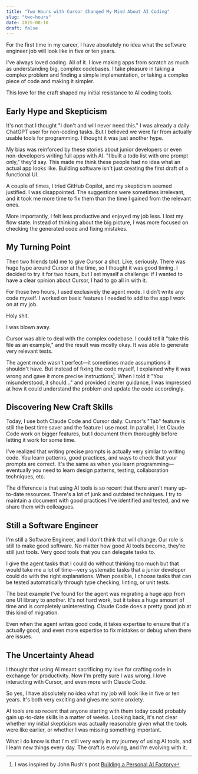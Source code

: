 ```yaml
---
title: "Two Hours with Cursor Changed My Mind About AI Coding"
slug: "two-hours"
date: 2025-08-10
draft: false
---
```


For the first time in my career, I have absolutely no idea what the software engineer job will look like in five or ten years.

I've always loved coding. All of it. I love making apps from scratch as much as understanding big, complex codebases. I take pleasure in taking a complex problem and finding a simple implementation, or taking a complex piece of code and making it simpler.

This love for the craft shaped my initial resistance to AI coding tools.

## Early Hype and Skepticism

It's not that I thought "I don't and will never need this." I was already a daily ChatGPT user for non-coding tasks. But I believed we were far from actually usable tools for programming. I thought it was just another hype.

My bias was reinforced by these stories about junior developers or even non-developers writing full apps with AI. "I built a todo list with one prompt only," they'd say. This made me think these people had no idea what an actual app looks like. Building software isn't just creating the first draft of a functional UI.

A couple of times, I tried GitHub Copilot, and my skepticism seemed justified. I was disappointed. The suggestions were sometimes irrelevant, and it took me more time to fix them than the time I gained from the relevant ones.

More importantly, I felt less productive and enjoyed my job less. I lost my flow state. Instead of thinking about the big picture, I was more focused on checking the generated code and fixing mistakes.

## My Turning Point

Then two friends told me to give Cursor a shot. Like, seriously. There was huge hype around Cursor at the time, so I thought it was good timing. I decided to try it for two hours, but I set myself a challenge: if I wanted to have a clear opinion about Cursor, I had to go all in with it.

For those two hours, I used exclusively the agent mode. I didn't write any code myself. I worked on basic features I needed to add to the app I work on at my job.

Holy shit.

I was blown away.

Cursor was able to deal with the complex codebase. I could tell it "take this file as an example," and the result was mostly okay. It was able to generate very relevant tests.

The agent mode wasn't perfect—it sometimes made assumptions it shouldn't have. But instead of fixing the code myself, I explained why it was wrong and gave it more precise instructions[^1]. When I told it "You misunderstood, it should..." and provided clearer guidance, I was impressed at how it could understand the problem and update the code accordingly.

## Discovering New Craft Skills

Today, I use both Claude Code and Cursor daily. Cursor's "Tab" feature is still the best time saver and the feature I use most. In parallel, I let Claude Code work on bigger features, but I document them thoroughly before letting it work for some time.

I've realized that writing precise prompts is actually very similar to writing code. You learn patterns, good practices, and ways to check that your prompts are correct. It's the same as when you learn programming—eventually you need to learn design patterns, testing, collaboration techniques, etc.

The difference is that using AI tools is so recent that there aren't many up-to-date resources. There's a lot of junk and outdated techniques. I try to maintain a document with good practices I've identified and tested, and we share them with colleagues.

## Still a Software Engineer

I'm still a Software Engineer, and I don't think that will change. Our role is still to make good software. No matter how good AI tools become, they're still just tools. Very good tools that you can delegate tasks to.

I give the agent tasks that I could do without thinking too much but that would take me a lot of time—very systematic tasks that a junior developer could do with the right explanations. When possible, I choose tasks that can be tested automatically through type checking, linting, or unit tests.

The best example I've found for the agent was migrating a huge app from one UI library to another. It's not hard work, but it takes a huge amount of time and is completely uninteresting. Claude Code does a pretty good job at this kind of migration.

Even when the agent writes good code, it takes expertise to ensure that it's actually good, and even more expertise to fix mistakes or debug when there are issues.

## The Uncertainty Ahead

I thought that using AI meant sacrificing my love for crafting code in exchange for productivity. Now I'm pretty sure I was wrong. I love interacting with Cursor, and even more with Claude Code.

So yes, I have absolutely no idea what my job will look like in five or ten years. It's both very exciting and gives me some anxiety.

AI tools are so recent that anyone starting with them today could probably gain up-to-date skills in a matter of weeks. Looking back, it's not clear whether my initial skepticism was actually reasonable given what the tools were like earlier, or whether I was missing something important.

What I do know is that I'm still very early in my journey of using AI tools, and I learn new things every day. The craft is evolving, and I'm evolving with it.

[^1]: I was inspired by John Rush's post [Building a Personal AI Factory](https://www.john-rush.com/posts/ai-20250701.html)
